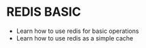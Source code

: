 # REDIS BASIC

- Learn how to use redis for basic operations
- Learn how to use redis as a simple cache